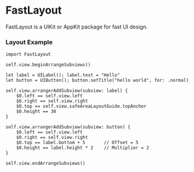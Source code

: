# FastLayout
  
FastLayout is a UIKit or AppKit package for fast UI design.  
  
### Layout Example
```
import FastLayout

self.view.beginArrangeSubviews()

let label = UILabel(); label.text = "Hello"
let button = UIButton(); button.setTitle("hello world", for: .normal)

self.view.arrangerAddSubview(subview: label) {
    $0.left == self.view.left
    $0.right == self.view.right
    $0.top == self.view.safeAreaLayoutGuide.topAnchor
    $0.height == 30
}

self.view.arrangerAddSubview(subview: button) {
    $0.left == self.view.left
    $0.right == self.view.right
    $0.top == label.bottom + 5       // Offset = 5
    $0.height == label.height * 2    // Multiplier = 2
}
        
self.view.endArrangeSubviews()
```
